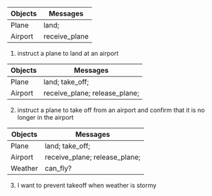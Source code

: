 Objects  | Messages
------------- | -------------
Plane | land;
Airport | receive_plane


1) instruct a plane to land at an airport

Objects  | Messages
------------- | -------------
Plane | land; take_off;
Airport |receive_plane; release_plane;

2) instruct a plane to take off from an airport and confirm that it is no longer in the airport

Objects  | Messages
------------- | -------------
Plane | land; take_off;
Airport | receive_plane; release_plane;
Weather | can_fly?

3) I want to prevent takeoff when weather is stormy
